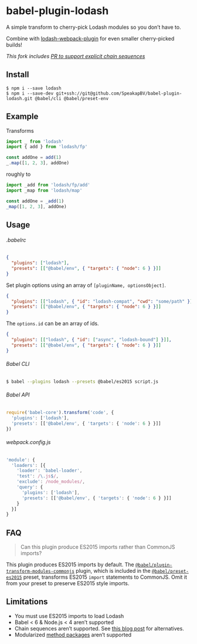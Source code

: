 # babel-plugin-lodash

A simple transform to cherry-pick Lodash modules so you don’t have to.

Combine with [lodash-webpack-plugin](https://www.npmjs.com/package/lodash-webpack-plugin)
for even smaller cherry-picked builds!

*This fork includes [PR to support explicit chain sequences](https://github.com/lodash/babel-plugin-lodash/pull/176)*

## Install

```shell
$ npm i --save lodash
$ npm i --save-dev git+ssh://git@github.com/SpeakapBV/babel-plugin-lodash.git @babel/cli @babel/preset-env
```

## Example

Transforms
```js
import _ from 'lodash'
import { add } from 'lodash/fp'

const addOne = add(1)
_.map([1, 2, 3], addOne)
```

roughly to
```js
import _add from 'lodash/fp/add'
import _map from 'lodash/map'

const addOne = _add(1)
_map([1, 2, 3], addOne)
```

## Usage

###### .babelrc
```json
{
  "plugins": ["lodash"],
  "presets": [["@babel/env", { "targets": { "node": 6 } }]]
}
```

Set plugin options using an array of `[pluginName, optionsObject]`.
```json
{
  "plugins": [["lodash", { "id": "lodash-compat", "cwd": "some/path" }]],
  "presets": [["@babel/env", { "targets": { "node": 6 } }]]
}
```

The `options.id` can be an array of ids.
```json
{
  "plugins": [["lodash", { "id": ["async", "lodash-bound"] }]],
  "presets": [["@babel/env", { "targets": { "node": 6 } }]]
}
```

###### Babel CLI
```sh
$ babel --plugins lodash --presets @babel/es2015 script.js
```

###### Babel API
```js
require('babel-core').transform('code', {
  'plugins': ['lodash'],
  'presets': [['@babel/env', { 'targets': { 'node': 6 } }]]
})
```

###### webpack.config.js
```js
'module': {
  'loaders': [{
    'loader': 'babel-loader',
    'test': /\.js$/,
    'exclude': /node_modules/,
    'query': {
      'plugins': ['lodash'],
      'presets': [['@babel/env', { 'targets': { 'node': 6 } }]]
    }
  }]
}
```

## FAQ

> Can this plugin produce ES2015 imports rather than CommonJS imports?

This plugin produces ES2015 imports by default. The
[`@babel/plugin-transform-modules-commonjs`](https://www.npmjs.com/package/@babel/plugin-transform-modules-commonjs)
plugin, which is included in the [`@babel/preset-es2015`](https://www.npmjs.com/package/@babel/preset-es2015)
preset, transforms ES2015 `import` statements to CommonJS. Omit it from your
preset to preserve ES2015 style imports.

## Limitations

* You must use ES2015 imports to load Lodash
* Babel < 6 & Node.js < 4 aren’t supported
* Chain sequences aren’t supported. See [this blog post](https://medium.com/making-internets/why-using-chain-is-a-mistake-9bc1f80d51ba) for alternatives.
* Modularized [method packages](https://www.npmjs.com/browse/keyword/lodash-modularized) aren’t supported
